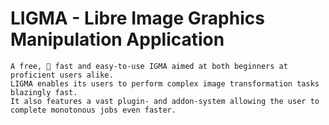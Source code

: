 # LIGMA - Libre Image Graphics Manipulation Application
    A free, 🚀 fast and easy-to-use IGMA aimed at both beginners at proficient users alike.
    LIGMA enables its users to perform complex image transformation tasks blazingly fast.
    It also features a vast plugin- and addon-system allowing the user to complete monotonous jobs even faster.